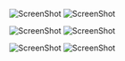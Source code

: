 
![ScreenShot](https://raw.github.com/nikunjparasar/apex-performance/main/screenshots/img1.png)
![ScreenShot](https://raw.github.com/nikunjparasar/apex-performance/main/screenshots/img2.png)
<!-- ![ScreenShot](https://raw.github.com/nikunjparasar/APEX-Performance/main/screenshots/img4.png) -->
![ScreenShot](https://raw.github.com/nikunjparasar/apex-performance/main/screenshots/img5.png)
![ScreenShot](https://raw.github.com/nikunjparasar/apex-performance/main/screenshots/img6.png)
<!-- ![ScreenShot](https://raw.github.com/nikunjparasar/APEX-Performance/main/screenshots/img7.png) -->
![ScreenShot](https://raw.github.com/nikunjparasar/apex-performance/main/screenshots/img8.png)
![ScreenShot](https://raw.github.com/nikunjparasar/apex-performance/main/screenshots/img9.png)

